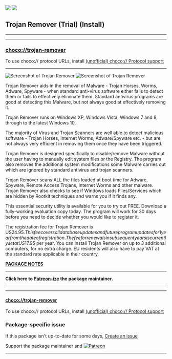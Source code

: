 [![](https://img.shields.io/chocolatey/v/trojan-remover?color=green&label=trojan-remover)](https://chocolatey.org/packages/trojan-remover) [![](https://img.shields.io/chocolatey/dt/trojan-remover)](https://chocolatey.org/packages/trojan-remover)

## Trojan Remover (Trial) (Install)

---

---

### [choco://trojan-remover](choco://trojan-remover)
To use choco:// protocol URLs, install [(unofficial) choco:// Protocol support ](https://chocolatey.org/packages/choco-protocol-support)

---

![Screenshot of Trojan Remover](http://www.simplysup.com/tremover/images/screen1_small.png)
![Screenshot of Trojan Remover](http://www.simplysup.com/tremover/images/scanshot_small.png)	


 	 	 	
 
Trojan Remover aids in the removal of Malware - Trojan Horses, Worms, Adware, Spyware - when standard anti-virus software either fails to detect them or fails to effectively eliminate them. Standard antivirus programs are good at detecting this Malware, but not always good at effectively removing it.

 

Trojan Remover runs on Windows XP, Windows Vista, Windows 7 and 8, through to the latest Windows 10.

The majority of Virus and Trojan Scanners are well able to detect malicious software - Trojan Horses, Internet Worms, Adware/Spyware etc. - but are not always very efficient in removing them once they have been triggered. 

Trojan Remover is designed specifically to disable/remove Malware without the user having to manually edit system files or the Registry. The program also removes the additional system modifications some Malware carries out which are ignored by standard antivirus and trojan scanners.

 

Trojan Remover scans ALL the files loaded at boot time for Adware, Spyware, Remote Access Trojans, Internet Worms and other malware. Trojan Remover also checks to see if Windows loads Files/Services which are hidden by Rootkit techniques and warns you if it finds any.

This essential security utility is available for you to try out FREE. Download a fully-working evaluation copy today. The program will work for 30 days before you need to decide whether you would like to register it.

The registration fee for Trojan Remover is US$24.95. This fee covers all database updates and future program updates for 1 year from the date of registration. The fee for renewals in subsequent years is currently set at US$17.95 per year. You can install Trojan Remover on up to 3 additional computers, for no extra charge. EU residents will also have to pay VAT at the standard rate applicable in their country.

**[PACKAGE NOTES](https://github.com/bcurran3/ChocolateyPackages/blob/master/trojan-remover/readme.md)**
    

---

**Click here to [Patreon-ize](https://www.patreon.com/bcurran3) the package maintainer.**

---

---

#### [choco://trojan-remover](choco://trojan-remover)
To use choco:// protocol URLs, install [(unofficial) choco:// Protocol support ](https://chocolatey.org/packages/choco-protocol-support)

### Package-specific issue
If this package isn't up-to-date for some days, [Create an issue](https://github.com/tunisiano187/Chocolatey-packages/issues/new/choose)

Support the package maintainer and [![Patreon](https://cdn.jsdelivr.net/gh/tunisiano187/Chocolatey-packages@d15c4e19c709e7148588d4523ffc6dd3cd3c7e5e/icons/patreon.png)](https://www.patreon.com/tunisiano)

---
